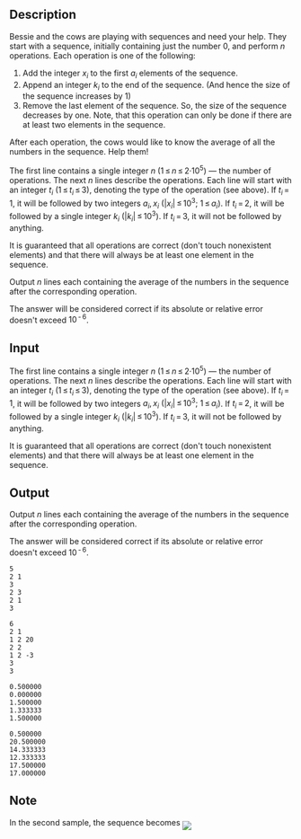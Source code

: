 ## Description

<div><p>Bessie and the cows are playing with sequences and need your help. They start with a sequence, initially containing just the number 0, and perform <span class="tex-span"><i>n</i></span> operations. Each operation is one of the following:</p><ol> <li> Add the integer <span class="tex-span"><i>x</i><sub class="lower-index"><i>i</i></sub></span> to the first <span class="tex-span"><i>a</i><sub class="lower-index"><i>i</i></sub></span> elements of the sequence. </li><li> Append an integer <span class="tex-span"><i>k</i><sub class="lower-index"><i>i</i></sub></span> to the end of the sequence. (And hence the size of the sequence increases by 1) </li><li> Remove the last element of the sequence. So, the size of the sequence decreases by one. Note, that this operation can only be done if there are at least two elements in the sequence. </li></ol><p>After each operation, the cows would like to know the average of all the numbers in the sequence. Help them!</p></div><div class="input-specification"><p>The first line contains a single integer <span class="tex-span"><i>n</i>&nbsp;(1 ≤ <i>n</i> ≤ 2·10<sup class="upper-index">5</sup>)</span> — the number of operations. The next <span class="tex-span"><i>n</i></span> lines describe the operations. Each line will start with an integer <span class="tex-span"><i>t</i><sub class="lower-index"><i>i</i></sub></span> <span class="tex-span">(1 ≤ <i>t</i><sub class="lower-index"><i>i</i></sub> ≤ 3)</span>, denoting the type of the operation (see above). If <span class="tex-span"><i>t</i><sub class="lower-index"><i>i</i></sub> = 1</span>, it will be followed by two integers <span class="tex-span"><i>a</i><sub class="lower-index"><i>i</i></sub>, <i>x</i><sub class="lower-index"><i>i</i></sub></span> <span class="tex-span">(|<i>x</i><sub class="lower-index"><i>i</i></sub>| ≤ 10<sup class="upper-index">3</sup>;&nbsp;1 ≤ <i>a</i><sub class="lower-index"><i>i</i></sub>)</span>. If <span class="tex-span"><i>t</i><sub class="lower-index"><i>i</i></sub> = 2</span>, it will be followed by a single integer <span class="tex-span"><i>k</i><sub class="lower-index"><i>i</i></sub></span> <span class="tex-span">(|<i>k</i><sub class="lower-index"><i>i</i></sub>| ≤ 10<sup class="upper-index">3</sup>)</span>. If <span class="tex-span"><i>t</i><sub class="lower-index"><i>i</i></sub> = 3</span>, it will not be followed by anything.</p><p>It is guaranteed that all operations are correct (don't touch nonexistent elements) and that there will always be at least one element in the sequence.</p></div><div class="output-specification"><p>Output <span class="tex-span"><i>n</i></span> lines each containing the average of the numbers in the sequence after the corresponding operation.</p><p>The answer will be considered correct if its absolute or relative error doesn't exceed <span class="tex-span">10<sup class="upper-index"> - 6</sup></span>.</p></div>

## Input

<p>The first line contains a single integer <span class="tex-span"><i>n</i>&nbsp;(1 ≤ <i>n</i> ≤ 2·10<sup class="upper-index">5</sup>)</span> — the number of operations. The next <span class="tex-span"><i>n</i></span> lines describe the operations. Each line will start with an integer <span class="tex-span"><i>t</i><sub class="lower-index"><i>i</i></sub></span> <span class="tex-span">(1 ≤ <i>t</i><sub class="lower-index"><i>i</i></sub> ≤ 3)</span>, denoting the type of the operation (see above). If <span class="tex-span"><i>t</i><sub class="lower-index"><i>i</i></sub> = 1</span>, it will be followed by two integers <span class="tex-span"><i>a</i><sub class="lower-index"><i>i</i></sub>, <i>x</i><sub class="lower-index"><i>i</i></sub></span> <span class="tex-span">(|<i>x</i><sub class="lower-index"><i>i</i></sub>| ≤ 10<sup class="upper-index">3</sup>;&nbsp;1 ≤ <i>a</i><sub class="lower-index"><i>i</i></sub>)</span>. If <span class="tex-span"><i>t</i><sub class="lower-index"><i>i</i></sub> = 2</span>, it will be followed by a single integer <span class="tex-span"><i>k</i><sub class="lower-index"><i>i</i></sub></span> <span class="tex-span">(|<i>k</i><sub class="lower-index"><i>i</i></sub>| ≤ 10<sup class="upper-index">3</sup>)</span>. If <span class="tex-span"><i>t</i><sub class="lower-index"><i>i</i></sub> = 3</span>, it will not be followed by anything.</p><p>It is guaranteed that all operations are correct (don't touch nonexistent elements) and that there will always be at least one element in the sequence.</p>

## Output

<p>Output <span class="tex-span"><i>n</i></span> lines each containing the average of the numbers in the sequence after the corresponding operation.</p><p>The answer will be considered correct if its absolute or relative error doesn't exceed <span class="tex-span">10<sup class="upper-index"> - 6</sup></span>.</p>





```input1
5
2 1
3
2 3
2 1
3

```




```input2
6
2 1
1 2 20
2 2
1 2 -3
3
3

```




```output1
0.500000
0.000000
1.500000
1.333333
1.500000

```




```output2
0.500000
20.500000
14.333333
12.333333
17.500000
17.000000

```



## Note

<p>In the second sample, the sequence becomes <img align="middle" class="tex-formula" src="file://pkvG0nM9.png" style="max-width: 100.0%;max-height: 100.0%;"></p>
